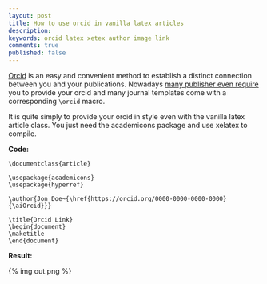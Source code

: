 ```yaml
---
layout: post
title: How to use orcid in vanilla latex articles
description:
keywords: orcid latex xetex author image link
comments: true
published: false
---
```


[Orcid](https://orcid.org/) is an easy and convenient method to establish a distinct connection between you and your publications.
Nowadays [many publisher even require](https://orcid.org/content/requiring-orcid-publication-workflows-open-letter) you to provide your orcid and many journal templates come with a corresponding `\orcid` macro.

It is quite simply to provide your orcid in style even with the vanilla latex article class. You just need the academicons package and use xelatex to compile.

**Code:**

```
\documentclass{article}

\usepackage{academicons}
\usepackage{hyperref}

\author{Jon Doe~{\href{https://orcid.org/0000-0000-0000-0000}{\aiOrcid}}}

\title{Orcid Link}
\begin{document}
\maketitle
\end{document}
```

**Result:**

{% img out.png %}
